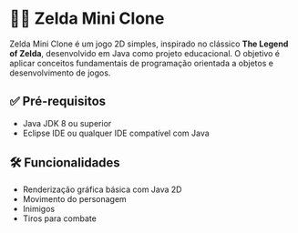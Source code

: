 # 🧝‍♂️ Zelda Mini Clone

Zelda Mini Clone é um jogo 2D simples, inspirado no clássico **The Legend of Zelda**, desenvolvido em Java como projeto educacional. O objetivo é aplicar conceitos fundamentais de programação orientada a objetos e desenvolvimento de jogos.


## ✅ Pré-requisitos

- Java JDK 8 ou superior
- Eclipse IDE ou qualquer IDE compatível com Java


## 🛠 Funcionalidades
 - Renderização gráfica básica com Java 2D
 - Movimento do personagem
 - Inimigos
 - Tiros para combate
   
